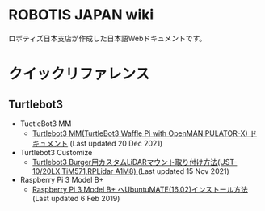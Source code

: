 # ROBOTIS JAPAN wiki
ロボティズ日本支店が作成した日本語Webドキュメントです。
# クイックリファレンス
## Turtlebot3

- TuetleBot3 MM
  - [Turtlebot3 MM(TurtleBot3 Waffle Pi with OpenMANIPULATOR-X) ドキュメント](https://github.com/ROBOTIS-JAPAN-GIT/robotis_japan_docs/tree/master/turtlebot3/turtlebot3mm) (Last updated 20 Dec 2021)
- Turtlebot3 Customize
  - [Turtlebot3 Burger用カスタムLiDARマウント取り付け方法(UST-10/20LX,TiM571,RPLidar A1M8) ](https://github.com/ROBOTIS-JAPAN-GIT/robotis_japan_docs/blob/master/turtlebot3/turtlebot3_customize/lidar_mount.md) (Last updated 15 Nov 2021)
- Raspberry Pi 3 Model B+
  - [Raspberry Pi 3 Model B+ へUbuntuMATE(16.02)インストール方法 ](https://github.com/ROBOTIS-JAPAN-GIT/robotis_japan_docs/blob/master/turtlebot3/raspberry_pi/raspi3bplus_install_ubuntu_mate.md) (Last updated 6 Feb 2019)
